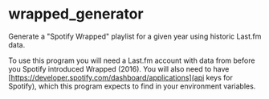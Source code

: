 # wrapped_generator
Generate a "Spotify Wrapped" playlist for a given year using historic Last.fm data.

To use this program you will need a Last.fm account with data from before you Spotify introduced Wrapped (2016). You will also need to have [https://developer.spotify.com/dashboard/applications](api keys for Spotify), which this program expects to find in your environment variables.
